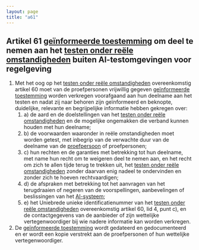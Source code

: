 ```yaml
---
layout: page
title: "a61"
---
```


## Artikel 61 [geïnformeerde toestemming](a3.md#^infcon) om deel te nemen aan het [testen onder reële omstandigheden](a3.md#^testreel) buiten AI-testomgevingen voor regelgeving

1. Met het oog op het [testen onder reële omstandigheden](a3.md#^testreel) overeenkomstig artikel 60 moet van de proefpersonen vrijwillig gegeven [geïnformeerde toestemming](a3.md#^infcon) worden verkregen voorafgaand aan hun deelname aan het testen en nadat zij naar behoren zijn geïnformeerd en beknopte, duidelijke, relevante en begrijpelijke informatie hebben gekregen over:
	1. a) de aard en de doelstellingen van het [testen onder reële omstandigheden](a3.md#^testreel) en de mogelijke ongemakken die verband kunnen houden met hun deelname;
	2. b) de voorwaarden waaronder in reële omstandigheden moet worden getest, met inbegrip van de verwachte duur van de deelname van de [proefpersoon](a3.md#^proefp) of proefpersonen;
	3. c) hun rechten en de garanties met betrekking tot hun deelname, met name hun recht om te weigeren deel te nemen aan, en het recht om zich te allen tijde terug te trekken uit, het [testen onder reële omstandigheden](a3.md#^testreel) zonder daarvan enig nadeel te ondervinden en zonder zich te hoeven rechtvaardigen;
	4. d) de afspraken met betrekking tot het aanvragen van het terugdraaien of negeren van de voorspellingen, aanbevelingen of beslissingen van het [AI-systeem](a3.md#^ai-systeem);
	5. e) het Uniebrede unieke identificatienummer van het [testen onder reële omstandigheden](a3.md#^testreel) overeenkomstig artikel 60, lid 4, punt c), en de contactgegevens van de aanbieder of zijn wettelijke vertegenwoordiger bij wie nadere informatie kan worden verkregen.
2. De [geïnformeerde toestemming](a3.md#^infcon) wordt gedateerd en gedocumenteerd en er wordt een kopie verstrekt aan de proefpersonen of hun wettelijke vertegenwoordiger.